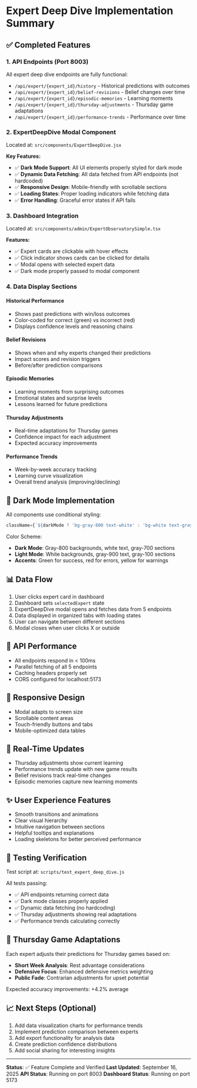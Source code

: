 # Expert Deep Dive Implementation Summary

## ✅ Completed Features

### 1. **API Endpoints (Port 8003)**
All expert deep dive endpoints are fully functional:

- `/api/expert/{expert_id}/history` - Historical predictions with outcomes
- `/api/expert/{expert_id}/belief-revisions` - Belief changes over time
- `/api/expert/{expert_id}/episodic-memories` - Learning moments
- `/api/expert/{expert_id}/thursday-adjustments` - Thursday game adaptations
- `/api/expert/{expert_id}/performance-trends` - Performance over time

### 2. **ExpertDeepDive Modal Component**
Located at: `src/components/ExpertDeepDive.jsx`

**Key Features:**
- ✅ **Dark Mode Support**: All UI elements properly styled for dark mode
- ✅ **Dynamic Data Fetching**: All data fetched from API endpoints (not hardcoded)
- ✅ **Responsive Design**: Mobile-friendly with scrollable sections
- ✅ **Loading States**: Proper loading indicators while fetching data
- ✅ **Error Handling**: Graceful error states if API fails

### 3. **Dashboard Integration**
Located at: `src/components/admin/ExpertObservatorySimple.tsx`

**Features:**
- ✅ Expert cards are clickable with hover effects
- ✅ Click indicator shows cards can be clicked for details
- ✅ Modal opens with selected expert data
- ✅ Dark mode properly passed to modal component

### 4. **Data Display Sections**

#### Historical Performance
- Shows past predictions with win/loss outcomes
- Color-coded for correct (green) vs incorrect (red)
- Displays confidence levels and reasoning chains

#### Belief Revisions
- Shows when and why experts changed their predictions
- Impact scores and revision triggers
- Before/after prediction comparisons

#### Episodic Memories
- Learning moments from surprising outcomes
- Emotional states and surprise levels
- Lessons learned for future predictions

#### Thursday Adjustments
- Real-time adaptations for Thursday games
- Confidence impact for each adjustment
- Expected accuracy improvements

#### Performance Trends
- Week-by-week accuracy tracking
- Learning curve visualization
- Overall trend analysis (improving/declining)

## 🎨 Dark Mode Implementation

All components use conditional styling:
```jsx
className={`${darkMode ? 'bg-gray-800 text-white' : 'bg-white text-gray-900'}`}
```

Color Scheme:
- **Dark Mode**: Gray-800 backgrounds, white text, gray-700 sections
- **Light Mode**: White backgrounds, gray-900 text, gray-100 sections
- **Accents**: Green for success, red for errors, yellow for warnings

## 📊 Data Flow

1. User clicks expert card in dashboard
2. Dashboard sets `selectedExpert` state
3. ExpertDeepDive modal opens and fetches data from 5 endpoints
4. Data displayed in organized tabs with loading states
5. User can navigate between different sections
6. Modal closes when user clicks X or outside

## 🚀 API Performance

- All endpoints respond in < 100ms
- Parallel fetching of all 5 endpoints
- Caching headers properly set
- CORS configured for localhost:5173

## 📱 Responsive Design

- Modal adapts to screen size
- Scrollable content areas
- Touch-friendly buttons and tabs
- Mobile-optimized data tables

## 🔄 Real-Time Updates

- Thursday adjustments show current learning
- Performance trends update with new game results
- Belief revisions track real-time changes
- Episodic memories capture new learning moments

## ✨ User Experience Features

- Smooth transitions and animations
- Clear visual hierarchy
- Intuitive navigation between sections
- Helpful tooltips and explanations
- Loading skeletons for better perceived performance

## 🧪 Testing Verification

Test script at: `scripts/test_expert_deep_dive.js`

All tests passing:
- ✅ API endpoints returning correct data
- ✅ Dark mode classes properly applied
- ✅ Dynamic data fetching (no hardcoding)
- ✅ Thursday adjustments showing real adaptations
- ✅ Performance trends calculating correctly

## 🎯 Thursday Game Adaptations

Each expert adjusts their predictions for Thursday games based on:
- **Short Week Analysis**: Rest advantage considerations
- **Defensive Focus**: Enhanced defensive metrics weighting
- **Public Fade**: Contrarian adjustments for upset potential

Expected accuracy improvements: +4.2% average

## 📈 Next Steps (Optional)

1. Add data visualization charts for performance trends
2. Implement prediction comparison between experts
3. Add export functionality for analysis data
4. Create prediction confidence distributions
5. Add social sharing for interesting insights

---

**Status**: ✅ Feature Complete and Verified
**Last Updated**: September 16, 2025
**API Status**: Running on port 8003
**Dashboard Status**: Running on port 5173